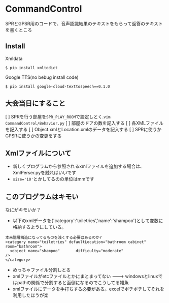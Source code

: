 # CommandControl
SPRとGPSR用のコードで、音声認識結果のテキストをもらって返答のテキストを書くところ

## Install
Xmldata  
```
$ pip install xmltodict
```
Google TTS(no bebug install code)  
```
$ pip install google-cloud-texttospeech==0.1.0
```

## 大会当日にすること
[ ] SPRを行う部屋を`SPR_PLAY_ROOM`で設定しとく.`vim CommandControl/Behavior.py`
[ ] 部屋のドアの数を記入する
[ ] 各XMLファイルを記入する
[ ] Object.xmlとLocation.xmlのデータを記入する
[ ] SPRに使うかGPSRに使うかの変更をする

## Xmlファイルについて
- 新しくプログラムから参照されるxmlファイルを追加する場合は、XmlPerser.pyを触ればいいです
- `size='10'`とかしてるのの単位はmmです

## このプログラムはキモい
なにがキモいか？

- 以下のxmlデータを{'category':'toiletries','name':'shampoo'}として変数に格納するようにしている。
```
本来階層構造になってるものを浅くする必要はあるのか?
<category name="toiletries" defaultLocation="bathroom cabinet" room="bathroom">
  <object name="shampoo"       difficulty="moderate"                               />
</category>
```
- めっちゃファイル分割しとる
- xmlファイルがetcファイルとかにまとまってない ---> windowsとlinuxではpathの関係で分割すると面倒になるのでこうしてる雑魚
- xmlファイルにデータを手打ちする必要がある。excelでポチポチしてそれを利用したほうが楽

